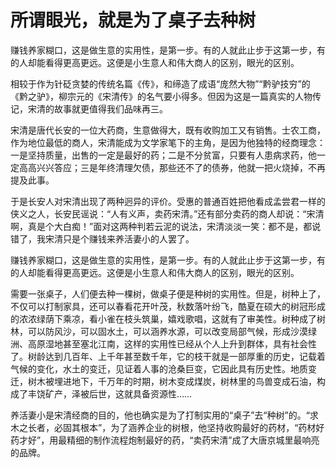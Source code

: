 # 所谓眼光，就是为了桌子去种树

赚钱养家糊口，这是做生意的实用性，是第一步。有的人就此止步于这第一步，有的人却能看得更高更远。这便是小生意人和伟大商人的区别，眼光的区别。 

相较于作为针砭贪婪的传统名篇《传》，和缔造了成语“庞然大物”“黔驴技穷”的《黔之驴》，柳宗元的《宋清传》的名气要小得多。但因为这是一篇真实的人物传记，宋清的故事就更值得我们品味再三。 

宋清是唐代长安的一位大药商，生意做得大，既有收购加工又有销售。士农工商，作为地位最低的商人，宋清能成为文学家笔下的主角，是因为他独特的经商理念：一是坚持质量，出售的一定是最好的药；二是不分贫富，只要有人患病求药，他一定高高兴兴答应；三是年终清理欠债，那些还不了的债券，他就一把火烧掉，不再提及此事。 

于是长安人对宋清出现了两种迥异的评价。受惠的普通百姓把他看成孟尝君一样的侠义之人，长安民谣说：“人有义声，卖药宋清。”还有部分卖药的商人却说：“宋清啊，真是个大白痴！”面对这两种判若云泥的说法，宋清淡淡一笑：都不是，都说错了，我宋清只是个赚钱来养活妻小的人罢了。 

赚钱养家糊口，这是做生意的实用性，是第一步。有的人就此止步于这第一步，有的人却能看得更高更远。这便是小生意人和伟大商人的区别，眼光的区别。 

需要一张桌子，人们便去种一棵树，做桌子便是种树的实用性。但是，树种上了，不仅可以打制家具，还可以春看花开叶茂，秋数落叶纷飞，酷夏在硕大的树冠形成的浓浓绿荫下乘凉，看小雀在枝头筑巢，嬉戏歌唱，这就有了审美性。树种成了树林，可以防风沙，可以固水土，可以涵养水源，可以改变局部气候，形成沙漠绿洲、高原湿地甚至塞北江南，这样的实用性已经从个人上升到群体，具有社会性了。树龄达到几百年、上千年甚至数千年，它的枝干就是一部厚重的历史，记载着气候的变化，水土的变迁，见证着人事的沧桑巨变，它因此具有历史性。地质变迁，树木被埋进地下，千万年的时期，树木变成煤炭，树林里的鸟兽变成石油，构成了丰饶矿产，泽被后世，这就具备资源性…… 

养活妻小是宋清经商的目的，他也确实是为了打制实用的“桌子”去“种树”的。“求木之长者，必固其根本”，为了涵养企业的树根，他坚持收购最好的药材，“药材好药才好”，用最精细的制作流程炮制最好的药，“卖药宋清”成了大唐京城里最响亮的品牌。